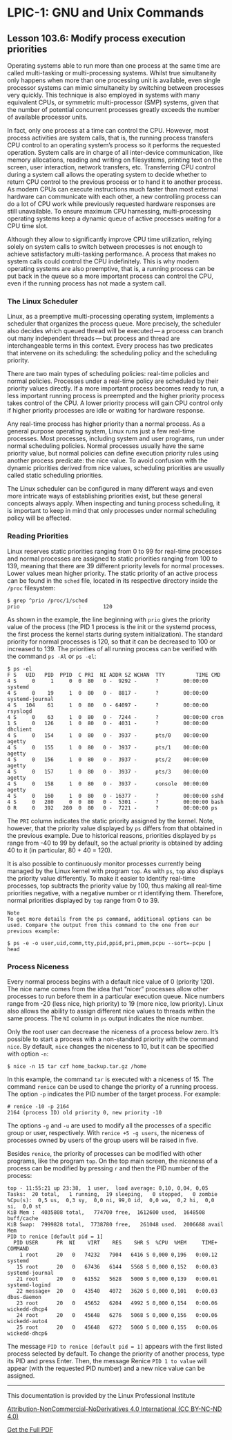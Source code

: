 # LPIC-1: GNU and Unix Commands

## Lesson 103.6: Modify process execution priorities

Operating systems able to run more than one process at the same time are called multi-tasking or multi-processing systems. Whilst true simultaneity only happens when more than one processing unit is available, even single processor systems can mimic simultaneity by switching between processes very quickly. This technique is also employed in systems with many equivalent CPUs, or symmetric multi-processor (SMP) systems, given that the number of potential concurrent processes greatly exceeds the number of available processor units.

In fact, only one process at a time can control the CPU. However, most process activities are system calls, that is, the running process transfers CPU control to an operating system’s process so it performs the requested operation. System calls are in charge of all inter-device communication, like memory allocations, reading and writing on filesystems, printing text on the screen, user interaction, network transfers, etc. Transferring CPU control during a system call allows the operating system to decide whether to return CPU control to the previous process or to hand it to another process. As modern CPUs can execute instructions much faster than most external hardware can communicate with each other, a new controlling process can do a lot of CPU work while previously requested hardware responses are still unavailable. To ensure maximum CPU harnessing, multi-processing operating systems keep a dynamic queue of active processes waiting for a CPU time slot.

Although they allow to significantly improve CPU time utilization, relying solely on system calls to switch between processes is not enough to achieve satisfactory multi-tasking performance. A process that makes no system calls could control the CPU indefinitely. This is why modern operating systems are also preemptive, that is, a running process can be put back in the queue so a more important process can control the CPU, even if the running process has not made a system call.

### The Linux Scheduler
Linux, as a preemptive multi-processing operating system, implements a scheduler that organizes the process queue. More precisely, the scheduler also decides which queued thread will be executed — a process can branch out many independent threads — but process and thread are interchangeable terms in this context. Every process has two predicates that intervene on its scheduling: the scheduling policy and the scheduling priority.

There are two main types of scheduling policies: real-time policies and normal policies. Processes under a real-time policy are scheduled by their priority values directly. If a more important process becomes ready to run, a less important running process is preempted and the higher priority process takes control of the CPU. A lower priority process will gain CPU control only if higher priority processes are idle or waiting for hardware response.

Any real-time process has higher priority than a normal process. As a general purpose operating system, Linux runs just a few real-time processes. Most processes, including system and user programs, run under normal scheduling policies. Normal processes usually have the same priority value, but normal policies can define execution priority rules using another process predicate: the nice value. To avoid confusion with the dynamic priorities derived from nice values, scheduling priorities are usually called static scheduling priorities.

The Linux scheduler can be configured in many different ways and even more intricate ways of establishing priorities exist, but these general concepts always apply. When inspecting and tuning process scheduling, it is important to keep in mind that only processes under normal scheduling policy will be affected.

### Reading Priorities
Linux reserves static priorities ranging from 0 to 99 for real-time processes and normal processes are assigned to static priorities ranging from 100 to 139, meaning that there are 39 different priority levels for normal processes. Lower values mean higher priority. The static priority of an active process can be found in the `sched` file, located in its respective directory inside the `/proc` filesystem:

```
$ grep ^prio /proc/1/sched
prio                   :       120
```

As shown in the example, the line beginning with `prio` gives the priority value of the process (the PID 1 process is the init or the systemd process, the first process the kernel starts during system initialization). The standard priority for normal processes is 120, so that it can be decreased to 100 or increased to 139. The priorities of all running process can be verified with the command `ps -Al` or `ps -el`:

```
$ ps -el
F S   UID   PID  PPID  C PRI  NI ADDR SZ WCHAN  TTY          TIME CMD
4 S     0     1     0  0  80   0 -  9292 -      ?        00:00:00 systemd
4 S     0    19     1  0  80   0 -  8817 -      ?        00:00:00 systemd-journal
4 S   104    61     1  0  80   0 - 64097 -      ?        00:00:00 rsyslogd
4 S     0    63     1  0  80   0 -  7244 -      ?        00:00:00 cron
1 S     0   126     1  0  80   0 -  4031 -      ?        00:00:00 dhclient
4 S     0   154     1  0  80   0 -  3937 -      pts/0    00:00:00 agetty
4 S     0   155     1  0  80   0 -  3937 -      pts/1    00:00:00 agetty
4 S     0   156     1  0  80   0 -  3937 -      pts/2    00:00:00 agetty
4 S     0   157     1  0  80   0 -  3937 -      pts/3    00:00:00 agetty
4 S     0   158     1  0  80   0 -  3937 -      console  00:00:00 agetty
4 S     0   160     1  0  80   0 - 16377 -      ?        00:00:00 sshd
4 S     0   280     0  0  80   0 -  5301 -      ?        00:00:00 bash
0 R     0   392   280  0  80   0 -  7221 -      ?        00:00:00 ps
```

The `PRI` column indicates the static priority assigned by the kernel. Note, however, that the priority value displayed by `ps` differs from that obtained in the previous example. Due to historical reasons, priorities displayed by `ps` range from -40 to 99 by default, so the actual priority is obtained by adding 40 to it (in particular, 80 + 40 = 120).

It is also possible to continuously monitor processes currently being managed by the Linux kernel with program `top`. As with `ps`, `top` also displays the priority value differently. To make it easier to identify real-time processes, top subtracts the priority value by 100, thus making all real-time priorities negative, with a negative number or rt identifying them. Therefore, normal priorities displayed by `top` range from 0 to 39.

```
Note
To get more details from the ps command, additional options can be used. Compare the output from this command to the one from our previous example:

$ ps -e -o user,uid,comm,tty,pid,ppid,pri,pmem,pcpu --sort=-pcpu | head
```

### Process Niceness
Every normal process begins with a default nice value of 0 (priority 120). The nice name comes from the idea that “nicer” processes allow other processes to run before them in a particular execution queue. Nice numbers range from -20 (less nice, high priority) to 19 (more nice, low priority). Linux also allows the ability to assign different nice values to threads within the same process. The `NI` column in `ps` output indicates the nice number.

Only the root user can decrease the niceness of a process below zero. It’s possible to start a process with a non-standard priority with the command `nice`. By default, `nice` changes the niceness to 10, but it can be specified with option `-n`:

```
$ nice -n 15 tar czf home_backup.tar.gz /home
```

In this example, the command `tar` is executed with a niceness of 15. The command `renice` can be used to change the priority of a running process. The option `-p` indicates the PID number of the target process. For example:

```
# renice -10 -p 2164
2164 (process ID) old priority 0, new priority -10
```

The options `-g` and `-u` are used to modify all the processes of a specific group or user, respectively. With `renice +5 -g users`, the niceness of processes owned by users of the group users will be raised in five.

Besides `renice`, the priority of processes can be modified with other programs, like the program `top`. On the top main screen, the niceness of a process can be modified by pressing `r` and then the PID number of the process:

```
top - 11:55:21 up 23:38,  1 user,  load average: 0,10, 0,04, 0,05
Tasks:  20 total,   1 running,  19 sleeping,   0 stopped,   0 zombie
%Cpu(s):  0,5 us,  0,3 sy,  0,0 ni, 99,0 id,  0,0 wa,  0,2 hi,  0,0 si,  0,0 st
KiB Mem :  4035808 total,   774700 free,  1612600 used,  1648508 buff/cache
KiB Swap:  7999828 total,  7738780 free,   261048 used.  2006688 avail Mem
PID to renice [default pid = 1]
  PID USER      PR  NI    VIRT    RES    SHR S  %CPU  %MEM     TIME+ COMMAND
    1 root      20   0   74232   7904   6416 S 0,000 0,196   0:00.12 systemd
   15 root      20   0   67436   6144   5568 S 0,000 0,152   0:00.03 systemd-journal
   21 root      20   0   61552   5628   5000 S 0,000 0,139   0:00.01 systemd-logind
   22 message+  20   0   43540   4072   3620 S 0,000 0,101   0:00.03 dbus-daemon
   23 root      20   0   45652   6204   4992 S 0,000 0,154   0:00.06 wickedd-dhcp4
   24 root      20   0   45648   6276   5068 S 0,000 0,156   0:00.06 wickedd-auto4
   25 root      20   0   45648   6272   5060 S 0,000 0,155   0:00.06 wickedd-dhcp6
```

The message `PID to renice [default pid = 1]` appears with the first listed process selected by default. To change the priority of another process, type its PID and press Enter. Then, the message Renice `PID 1 to value` will appear (with the requested PID number) and a new nice value can be assigned.


___
This documentation is provided by the Linux Professional Institute

[Attribution-NonCommercial-NoDerivatives 4.0 International (CC BY-NC-ND 4.0)](https://creativecommons.org/licenses/by-nc-nd/4.0/)

[Get the Full PDF](https://learning.lpi.org/en/learning-materials/101-500/)